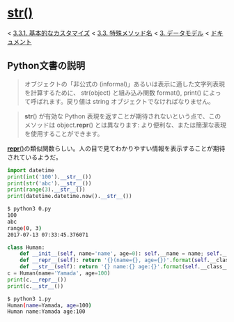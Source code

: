 # [__str__()](https://docs.python.jp/3/reference/datamodel.html#object.__str__)

< [3.3.1. 基本的なカスタマイズ](https://docs.python.jp/3/reference/datamodel.html#basic-customization) < [3.3. 特殊メソッド名](https://docs.python.jp/3/reference/datamodel.html#special-method-names) < [3. データモデル](https://docs.python.jp/3/reference/datamodel.html#data-model) < [ドキュメント](https://docs.python.jp/3/index.html)

## Python文書の説明

> オブジェクトの「非公式の (informal)」あるいは表示に適した文字列表現を計算するために、 str(object) と組み込み関数 format(), print() によって呼ばれます。戻り値は string オブジェクトでなければなりません。

> __str__() が有効な Python 表現を返すことが期待されないという点で、このメソッドは object.__repr__() とは異なります: より便利な、または簡潔な表現を使用することができます。

[__repr__()](https://docs.python.jp/3/reference/datamodel.html#object.__repr__)の類似関数らしい。人の目で見てわかりやすい情報を表示することが期待されているようだ。

```python
import datetime
print(int('100').__str__())
print(str('abc').__str__())
print(range(3).__str__())
print(datetime.datetime.now().__str__())
```
```sh
$ python3 0.py 
100
abc
range(0, 3)
2017-07-13 07:33:45.376071
```

```python
class Human:
    def __init__(self, name='name', age=0): self.__name = name; self.__age = age;
    def __repr__(self): return '{}(name={}, age={})'.format(self.__class__.__name__, self.__name, self.__age)
    def __str__(self): return '{} name:{} age:{}'.format(self.__class__.__name__, self.__name, self.__age)
c = Human(name='Yamada', age=100)
print(c.__repr__())
print(c.__str__())
```
```sh
$ python3 1.py 
Human(name=Yamada, age=100)
Human name:Yamada age:100
```

